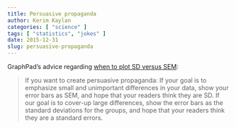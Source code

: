 ```yaml
---
title: Persuasive propaganda
author: Kerim Kaylan
categories: [ "science" ]
tags: [ "statistics", "jokes" ]
date: 2015-12-31
slug: persuasive-propaganda
---
```


GraphPad’s advice regarding [when to plot SD versus SEM](http://www.graphpad.com/guides/prism/6/statistics/index.htm?statwhentoplotsdvssem.htm):

> If you want to create persuasive propaganda:
> If your goal is to emphasize small and unimportant differences in your data, show your error bars as SEM, and hope that your readers think they are SD.
> If our goal is to cover-up large differences, show the error bars as the standard deviations for the groups, and hope that your readers think they are a standard errors.
